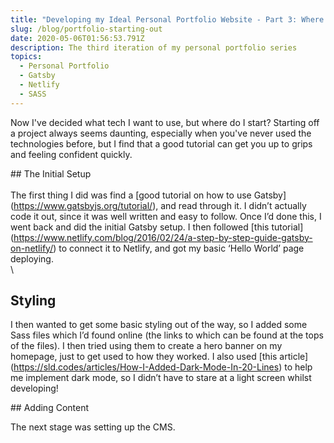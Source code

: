 ```yaml
---
title: "Developing my Ideal Personal Portfolio Website - Part 3: Where to start?"
slug: /blog/portfolio-starting-out
date: 2020-05-06T01:56:53.791Z
description: The third iteration of my personal portfolio series
topics:
  - Personal Portfolio
  - Gatsby
  - Netlify
  - SASS
---
```

Now I've decided what tech I want to use, but where do I start? Starting off a project always seems daunting, especially when you've never used the technologies before, but I find that a good tutorial can get you up to grips and feeling confident quickly.

\## The Initial Setup\
\
The first thing I did was find a \[good tutorial on how to use Gatsby](https://www.gatsbyjs.org/tutorial/), and read through it. I didn’t actually code it out, since it was well written and easy to follow. Once I’d done this, I went back and did the initial Gatsby setup. I then followed \[this tutorial](https://www.netlify.com/blog/2016/02/24/a-step-by-step-guide-gatsby-on-netlify/) to connect it to Netlify, and got my basic ‘Hello World’ page deploying. \
\
## Styling

I then wanted to get some basic styling out of the way, so I added some Sass files which I’d found online (the links to which can be found at the tops of the files). I then tried using them to create a hero banner on my homepage, just to get used to how they worked. I also used \[this article](https://sld.codes/articles/How-I-Added-Dark-Mode-In-20-Lines) to help me implement dark mode, so I didn’t have to stare at a light screen whilst developing!

\## Adding Content

The next stage was setting up the CMS.